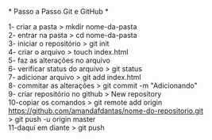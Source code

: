 </strong> * Passo a Passo Git e GitHub * </strong>

1- criar a pasta		> mkdir nome-da-pasta </br>
2- entrar na pasta 		> cd nome-da-pasta  </br>
3- iniciar o repositório   	> git init  </br>
4- criar o arquivo   		> touch index.html  </br>
5- faz as alterações no arquivo   </br>
6- verificar status do arquivo	> git status   </br>
7- adicionar arquivo 		> git add index.html  </br>
8- commitar as alterações	> git commit -m "Adicionando"  </br>
9- criar repositório no github	> New repository  </br>
10-copiar os comandos 		> git remote add origin https://github.com/amandafdantas/nome-do-repositorio.git  </br>
				> git push -u origin master  </br>
11-daqui em diante		> git push
 
